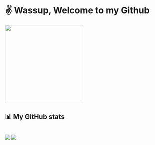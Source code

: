 # :v: Wassup, Welcome to my Github

<img src="https://media.giphy.com/media/fAnzw6YK33jMwzp5wp/giphy.gif"  width=250/>

## :bar_chart: My GitHub stats 

<br/>
<a href="https://github.com/EriN-B">
  <img align="center" src="https://github-readme-stats.vercel.app/api?username=EriN-B&show_icons=true&hide=prs&theme=light" />
</a>
<a href="https://github.com/EriN-B">
  <img align="center" src="https://github-readme-stats.vercel.app/api/top-langs/?username=EriN-B&theme=light&layout=compact" />
</a>

